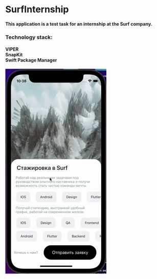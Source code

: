 # SurfInternship
<h4>
This application is a test task for an internship at the Surf company.
</h4>
<h3>
Technology stack:
</h3>
<h4>
VIPER<br>SnapKit<br>Swift Package Manager<br>
</h4>

![](https://github.com/Aleksandr9090/SurfInternship/blob/main/Surf_for_GIF.gif)
